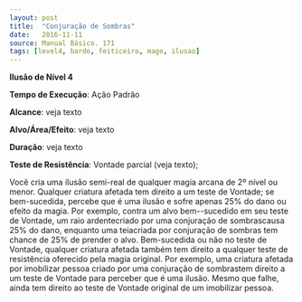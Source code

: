 ```yaml
---
layout: post
title:  "Conjuração de Sombras"
date:   2016-11-11
source: Manual Básico. 171
tags: [level4, bardo, feiticeiro, mago, ilusao]
---
```


**Ilusão de Nível 4**

**Tempo de Execução**: Ação Padrão

**Alcance**: veja texto

**Alvo/Área/Efeito**: veja texto

**Duração**: veja texto

**Teste de Resistência**: Vontade parcial (veja texto);

Você cria uma ilusão semi-real de qualquer magia arcana de 2º nível ou menor. Qualquer criatura afetada tem direito a um teste de Vontade; se bem-sucedida, percebe que é uma ilusão e sofre apenas 25% do dano ou efeito da magia.
Por exemplo, contra um alvo bem--sucedido em seu teste de Vontade, um raio ardentecriado por uma conjuração de sombrascausa 25% do dano, enquanto uma teiacriada por conjuração de sombras tem chance de 25% de prender o alvo.
Bem-sucedida ou não no teste de Vontade, qualquer criatura afetada também tem direito a qualquer teste de resistência oferecido pela magia original. Por exemplo, uma criatura afetada por imobilizar pessoa criado por uma conjuração de sombrastem direito a um teste de Vontade para perceber que é uma ilusão. Mesmo que falhe, ainda tem direito ao teste de Vontade original de um imobilizar pessoa.